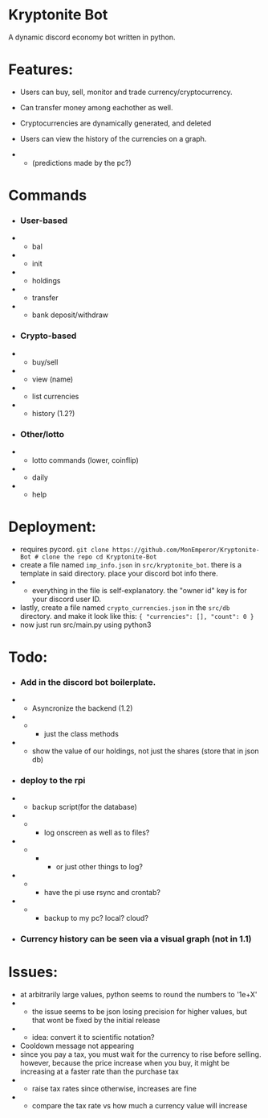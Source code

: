 # Kryptonite Bot

 A dynamic discord economy bot written in python.

# Features:

- Users can buy, sell, monitor and trade currency/cryptocurrency.

- Can transfer money among eachother as well.

- Cryptocurrencies are dynamically generated, and deleted

- Users can view the history of the currencies on a graph. 
- - (predictions made by the pc?)

# Commands
- ### User-based
- - bal
- - init
- - holdings
- - transfer
- - bank deposit/withdraw
- ### Crypto-based
- - buy/sell
- - view (name)
- - list currencies
- - history (1.2?)
- ### Other/lotto
- - lotto commands (lower, coinflip)
- - daily
- - help


# Deployment:
- requires pycord. 
``
git clone https://github.com/MonEmperor/Kryptonite-Bot # clone the repo
cd Kryptonite-Bot
``
- create a file named ``imp_info.json`` in ``src/kryptonite_bot``. there is a template in said directory. place your discord bot info there.
- - everything in the file is self-explanatory. the "owner id" key is for your discord user ID.
- lastly, create a file named ``crypto_currencies.json`` in the ``src/db`` directory. and make it look like this:
``
{
	"currencies": [],
	"count": 0
}
``
- now just run src/main.py using python3


# Todo:

- ### Add in the discord bot boilerplate.
- - Asyncronize the backend (1.2)
- - - just the class methods
- - show the value of our holdings, not just the shares (store that in json db)

- ### deploy to the rpi
- - backup script(for the database)
- - - log onscreen as well as to files?
- - - - or just other things to log? 
- - - have the pi use rsync and crontab?
- - - backup to my pc? local? cloud?
    
- ### Currency history can be seen via a visual graph (not in 1.1)

# Issues:
- at arbitrarily large values, python seems to round the numbers to '1e+X'
- - the issue seems to be json losing precision for higher values, but that wont be fixed by the initial release
- - idea: convert it to scientific notation?
- Cooldown message not appearing
- since you pay a tax, you must wait for the currency to rise before selling. however, because the price increase when you buy, it might be increasing at a faster rate than the purchase tax
- - raise tax rates since otherwise, increases are fine
- - compare the tax rate vs how much a currency value will increase
